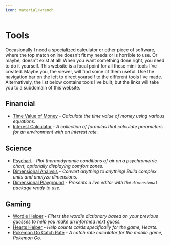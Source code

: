 ```yaml
---
icon: material/wrench
---
```

# Tools

Occasionally I need a specialized calculator or other piece of software, where the top match online doesn't fit my needs or is horrible to use. Or maybe, doesn't exist at all! When you want something done right, you need to do it yourself. This website is a focal point for all these mini-tools I've created. Maybe you, the viewer, will find some of them useful. Use the navigation bar on the left to direct yourself to the different tools I've made. Alternatively, the list below contains tools I've built, but the links will take you to a subdomain of this website.

## Financial

- [Time Value of Money](https://tools.nicfv.com/tvm/) - *Calculate the time value of money using various equations.*
- [Interest Calculator](https://tools.nicfv.com/interest/) - *A collection of formulas that calculate parameters for an environment with an interest rate.*

## Science

- [Psychart](https://psychart.nicfv.com/) - *Plot thermodynamic conditions of air on a psychrometric chart, optionally displaying comfort zones.*
- [Dimensional Analysis](https://tools.nicfv.com/dimensional/) - *Convert anything to anything! Build complex units and analyze dimensions.*
- [Dimensional Playground](https://tools.nicfv.com/dimensional-playground/) - *Presents a live editor with the `dimensional` package ready to use.*

## Gaming

- [Wordle Helper](https://tools.nicfv.com/wordle/) - *Filters the wordle dictionary based on your previous guesses to help you make an informed next guess.*
- [Hearts Helper](https://tools.nicfv.com/hearts/) - *Help counts cards specifically for the game, Hearts.*
- [Pokemon Go Catch Rate](https://tools.nicfv.com/pokemon-go/) - *A catch rate calculator for the mobile game, Pokemon Go.*
